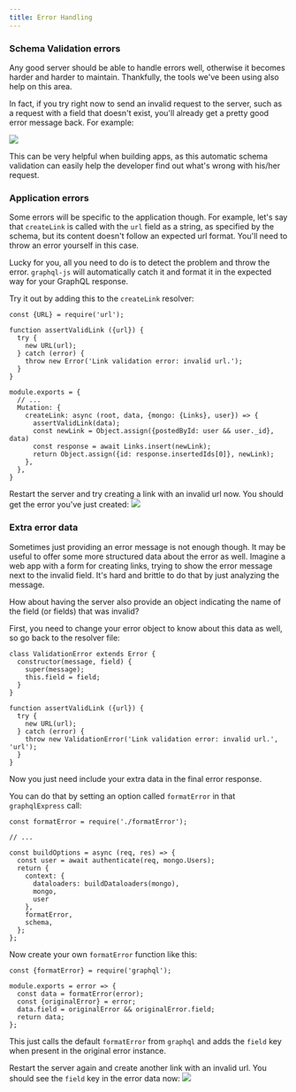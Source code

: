 ```yaml
---
title: Error Handling
---
```


### Schema Validation errors

Any good server should be able to handle errors well, otherwise it becomes harder and harder to maintain. Thankfully, the tools we've been using also help on this area.

In fact, if you try right now to send an invalid request to the server, such as a request with a field that doesn't exist, you'll already get a pretty good error message back. For example:

![](https://vtex.quip.com/-/blob/MYYAAAFJyue/X1-QVneOxCNmzDxu4UIvSQ)

This can be very helpful when building apps, as this automatic schema validation can easily help the developer find out what's wrong with his/her request.

### Application errors

Some errors will be specific to the application though. For example, let's say that `createLink` is called with the `url` field as a string, as specified by the schema, but its content doesn't follow an expected url format. You'll need to throw an error yourself in this case.

Lucky for you, all you need to do is to detect the problem and throw the error. `graphql-js` will automatically catch it and format it in the expected way for your GraphQL response.

<Instruction>

Try it out by adding this to the `createLink` resolver:

```js(path=".../hackernews-graphql-js/src/schema/resolvers.js")
const {URL} = require('url');

function assertValidLink ({url}) {
  try {
    new URL(url);
  } catch (error) {
    throw new Error('Link validation error: invalid url.');
  }
}

module.exports = {
  // ...
  Mutation: {
    createLink: async (root, data, {mongo: {Links}, user}) => {
      assertValidLink(data);
      const newLink = Object.assign({postedById: user && user._id}, data)
      const response = await Links.insert(newLink);
      return Object.assign({id: response.insertedIds[0]}, newLink);
    },
  },
}
```

</Instruction>

<Instruction>

Restart the server and try creating a link with an invalid url now. You should get the error you've just created:
![](https://vtex.quip.com/-/blob/MYYAAAFJyue/mnbje2E0csrhf9GdOdappw)

</Instruction>

### Extra error data

Sometimes just providing an error message is not enough though. It may be useful to offer some more structured data about the error as well. Imagine a web app with a form for creating links, trying to show the error message next to the invalid field. It's hard and brittle to do that by just analyzing the message.

How about having the server also provide an object indicating the name of the field (or fields) that was invalid?

<Instruction>

First, you need to change your error object to know about this data as well, so go back to the resolver file:

```js(path=".../hackernews-graphql-js/src/schema/resolvers.js")
class ValidationError extends Error {
  constructor(message, field) {
    super(message);
    this.field = field;
  }
}

function assertValidLink ({url}) {
  try {
    new URL(url);
  } catch (error) {
    throw new ValidationError('Link validation error: invalid url.', 'url');
  }
}
```

</Instruction>

Now you just need include your extra data in the final error response.

<Instruction>

You can do that by setting an option called `formatError` in that `graphqlExpress` call:

```js{1-1,13-13}(path=".../hackernews-graphql-js/src/index.js")
const formatError = require('./formatError');

// ...

const buildOptions = async (req, res) => {
  const user = await authenticate(req, mongo.Users);
  return {
    context: {
      dataloaders: buildDataloaders(mongo),
      mongo,
      user
    },
    formatError,
    schema,
  };
};
```

</Instruction>

<Instruction>

Now create your own `formatError` function like this:

```js(path=".../hackernews-graphql-js/src/formatError.js")
const {formatError} = require('graphql');

module.exports = error => {
  const data = formatError(error);
  const {originalError} = error;
  data.field = originalError && originalError.field;
  return data;
};
```

</Instruction>

This just calls the default `formatError` from `graphql` and adds the `field` key when present in the original error instance.

<Instruction>

Restart the server again and create another link with an invalid url. You should see the `field` key in the error data now:
![](https://vtex.quip.com/-/blob/MYYAAAFJyue/BL765Ghykn-NHpRLswIERQ)

</Instruction>